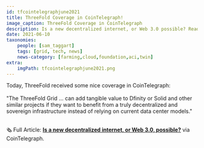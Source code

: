 ```yaml
---
id: tfcointelegraphjune2021
title: ThreeFold Coverage in CoinTelegraph!
image_caption: ThreeFold Coverage in CoinTelegraph
description: Is a new decentralized internet, or Web 3.0 possible? Read ThreeFold's hot off the press CoinTelegraph coverage!
date: 2021-06-10
taxonomies:
    people: [sam_taggart]
    tags: [grid, tech, news]
    news-category: [farming,cloud,foundation,aci,twin]
extra:
    imgPath: tfcointelegraphjune2021.png
---
```


Today, ThreeFold received some nice coverage in CoinTelegraph:
<br/>
<br/>
"The ThreeFold Grid ... can add tangible value to Dfinity or Solid and other similar projects if they want to benefit from a truly decentralized and sovereign infrastructure instead of relying on current data center models."
<br/>
<br/>

🗞 Full Article: **[Is a new decentralized internet, or Web 3.0, possible?](https://cointelegraph-com.cdn.ampproject.org/c/s/cointelegraph.com/news/is-a-new-decentralized-internet-or-web-3-0-possible/amp)** via CoinTelegraph.
